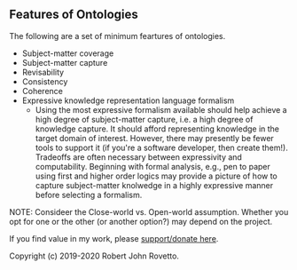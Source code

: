 ## Features of Ontologies

The following are a set of minimum feartures of ontologies. 

* Subject-matter coverage
* Subject-matter capture 
* Revisability
* Consistency
* Coherence
* Expressive knowledge representation language formalism
  - Using the most expressive formalism available should help achieve a high degree of subject-matter capture, i.e. a high degree of knowledge capture. It should afford representing knowledge in the target domain of interest. However, there may presently be fewer tools to support it (if you're a software developer, then create them!). Tradeoffs are often necessary between expressivity and computability. Beginning with formal analysis, e.g., pen to paper using first and higher order logics may provide a picture of how to capture subject-matter knolwedge in a highly expressive manner before selecting a formalism. 

NOTE: Consideer the Close-world vs. Open-world assumption. Whether you opt for one or the other (or another option?) may depend on the project. 

If you find value in my work, please [support/donate here](https://gogetfunding.com/knowledge-organization-services-ontology-terminology-metadata-concept-analysis/).

Copyright (c) 2019-2020 Robert John Rovetto.
